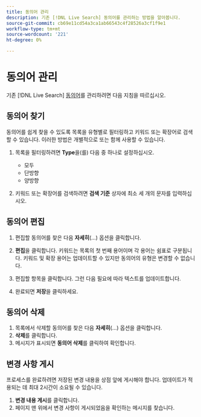 ```yaml
---
title: 동의어 관리
description: 기존 [!DNL Live Search] 동의어를 관리하는 방법을 알아봅니다.
source-git-commit: cb69e11cd54a3ca1ab66543c4f28526a3cf1f9e1
workflow-type: tm+mt
source-wordcount: '221'
ht-degree: 0%

---
```


# 동의어 관리

기존 [!DNL Live Search] [동의어](synonyms.md)를 관리하려면 다음 지침을 따르십시오.

## 동의어 찾기

동의어를 쉽게 찾을 수 있도록 목록을 유형별로 필터링하고 키워드 또는 확장어로 검색할 수 있습니다.  이러한 방법은 개별적으로 또는 함께 사용할 수 있습니다.

1. 목록을 필터링하려면 **Type**&#x200B;을(를) 다음 중 하나로 설정하십시오.

   * 모두
   * 단방향
   * 양방향

1. 키워드 또는 확장어를 검색하려면 **검색 기준** 상자에 최소 세 개의 문자를 입력하십시오.

## 동의어 편집

1. 편집할 동의어를 찾은 다음 **자세히**(...) 옵션을 클릭합니다.

1. **편집**&#x200B;을 클릭합니다.
키워드는 목록의 첫 번째 용어이며 각 용어는 쉼표로 구분됩니다. 키워드 및 확장 용어는 업데이트할 수 있지만 동의어의 유형은 변경할 수 없습니다.
1. 편집할 항목을 클릭합니다. 그런 다음 필요에 따라 텍스트를 업데이트합니다.

1. 완료되면 **저장**&#x200B;을 클릭하세요.

## 동의어 삭제

1. 목록에서 삭제할 동의어를 찾은 다음 **자세히**(...) 옵션을 클릭합니다.
1. **삭제**&#x200B;를 클릭합니다.
1. 메시지가 표시되면 **동의어 삭제**&#x200B;를 클릭하여 확인합니다.

## 변경 사항 게시

프로세스를 완료하려면 저장된 변경 내용을 상점 앞에 게시해야 합니다. 업데이트가 적용되는 데 최대 2시간이 소요될 수 있습니다.

1. **변경 내용 게시**&#x200B;를 클릭합니다.
1. 페이지 맨 위에서 변경 사항이 게시되었음을 확인하는 메시지를 찾습니다.
